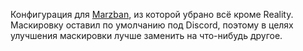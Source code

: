Конфигурация для [Marzban](https://github.com/Gozargah/Marzban), из которой убрано всё кроме Reality.   
Маскировку оставил по умолчанию под Discord, поэтому в целях    
улучшения маскировки лучше заменить на что-нибудь другое. 
